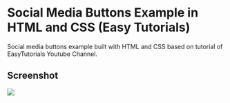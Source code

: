<h1>Social Media Buttons Example in HTML and CSS (Easy Tutorials)</h1>
<p>Social media buttons example built with HTML and CSS based on tutorial of EasyTutorials Youtube Channel.</p>

<h2>Screenshot</h2>
<img src="https://github.com/DjalmoCruzJr/easytutorials-tutorial-social-media-buttons-in-html-and-css/blob/master/screenshot.png?raw=true">

